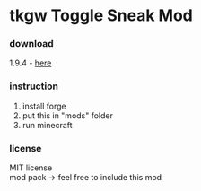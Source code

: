 # tkgw Toggle Sneak Mod

### download

1.9.4 - [here](https://github.com/tkgwku/tkgw-toggle-sneak/releases/tag/1.9.4-1)

### instruction

1. install forge
2. put this in "mods" folder
3. run minecraft

### license

MIT license   
mod pack -> feel free to include this mod   